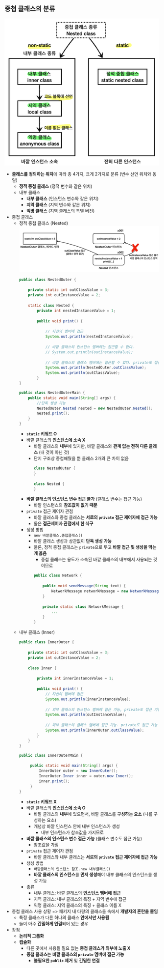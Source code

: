 ## 중첩 클래스의 분류
![java nested class classification](../images/java_nested_class_classification.png)
- **클래스를 정의하는 위치**에 따라 총 4가지, 크게 2가지로 분류 (변수 선언 위치와 동일)
	- **정적 중첩 클래스** (정적 변수와 같은 위치)
	- 내부 클래스
		- **내부 클래스** (인스턴스 변수와 같은 위치)
		- **지역 클래스** (지역 변수와 같은 위치)
		- **익명 클래스** (지역 클래스의 특별 버전)
- 중첩 클래스
	- 정적 중첩 클래스 (Nested)
		![java_static_nested_class](../images/java_static_nested_class.png)
		```java
		public class NestedOuter {
		
			private static int outClassValue = 3;
		    private int outInstanceValue = 2;
		    
		    static class Nested {
		        private int nestedInstanceValue = 1;
		
				public void print() { 
					
					// 자신의 멤버에 접근
					System.out.println(nestedInstanceValue); 
					
					// 바깥 클래스의 인스턴스 멤버에는 접근할 수 없다.
		            // System.out.println(outInstanceValue);
		
					// 바깥 클래스의 클래스 멤버에는 접근할 수 있다. private도 접근 가능
		            System.out.println(NestedOuter.outClassValue);
		            System.out.println(outClassValue);
		        }
		}
		```
		```java
		public class NestedOuterMain {
		    public static void main(String[] args) {
			    //단독 생성 가능
		        NestedOuter.Nested nested = new NestedOuter.Nested(); 
		        nested.print();
		    }
		}
		```
		- **`static` 키워드 O**
		- 바깥 클래스의 **인스턴스에 소속 X**
			- 바깥 클래스의 **내부**에 있지만, 바깥 클래스와 **관계 없는 전혀 다른 클래스** (내 것이 아닌 것)
			- 단지 구조상 중첩해뒀을 뿐 클래스 2개와 큰 차이 없음
				```java
				class NestedOuter {
				}
				
				class Nested {
				}
				```
		- **바깥 클래스의 인스턴스 변수 접근 불가** (클래스 변수는 접근 가능)
			- 바깥 인스턴스의 **참조값이 없기 때문**
		- `private` 접근 제어자 관점
			- 바깥 클래스와 중첩 클래스는 **서로의 `private` 접근 제어자에 접근 가능**
			- 둘은 **접근제어자 관점에서 한 식구**
		- 생성 방법
			- `new 바깥클래스.중첩클래스()`
			- 바깥 클래스 생성과 상관없이 **단독 생성 가능**
			- 물론, 정적 중첩 클래스는 `private`으로 두고 **바깥 접근 및 생성을 막는게 옳음**
				- 중첩 클래스는 용도가 소속된 바깥 클래스의 내부에서 사용되는 것이므로
				```java
				public class Network {
				     
				    public void sendMessage(String text) {
				        NetworkMessage networkMessage = new NetworkMessage(text);
				    }
				    
				    private static class NetworkMessage {
				        ...
				    }
				}
				```
	- 내부 클래스 (Inner)
		```java
		public class InnerOuter {
		    
		    private static int outClassValue = 3;
		    private int outInstanceValue = 2;
		    
		    class Inner {
		        
		        private int innerInstanceValue = 1;
				
				public void print() {
					// 자신의 멤버에 접근 
					System.out.println(innerInstanceValue);
					
					// 외부 클래스의 인스턴스 멤버에 접근 가능, private도 접근 가능
					System.out.println(outInstanceValue);
					
					// 외부 클래스의 클래스 멤버에 접근 가능. private도 접근 가능
					System.out.println(InnerOuter.outClassValue);
				} 
			}
		}
		```
		```java
		public class InnerOuterMain {
		     
		     public static void main(String[] args) {
		         InnerOuter outer = new InnerOuter();
		         InnerOuter.Inner inner = outer.new Inner();
		         inner.print();
		     }
		}
		```
		- **`static` 키워드 X**
		- 바깥 클래스의 **인스턴스에 소속 O**
			- 바깥 클래스의 **내부**에 있으면서, 바깥 클래스를 **구성하는 요소** (나를 구성하는 요소)
			- 개념상 바깥 인스턴스 안에 내부 인스턴스가 생성
				- 내부 인스턴스가 참조값을 가지므로
		- **바깥 클래스의 인스턴스 변수 접근 가능** (클래스 변수도 접근 가능)
			- 참조값을 가짐
		- `private` 접근 제어자 관점
			- 바깥 클래스와 내부 클래스는 **서로의 `private` 접근 제어자에 접근 가능**
		- 생성 방법
			- `바깥클래스의 인스턴스 참조.new 내부클래스()`
			- **바깥 클래스의 인스턴스**를 **먼저 생성**해야 내부 클래스의 인스턴스를 생성 가능
		- 종류
			- 내부 클래스: 바깥 클래스의 **인스턴스 멤버에 접근**
			- 지역 클래스: 내부 클래스의 특징 + 지역 변수에 접근
			- 익명 클래스: 지역 클래스의 특징 + 클래스 이름 X
- 중첩 클래스 사용 상황 => 패키지 내 다량의 클래스들 속에서 **개발자의 혼란을 줄임**
	- 특정 클래스가 다른 하나의 클래스 **안에서만 사용됨**
	- 둘이 아주 **긴밀하게 연결**되어 있는 경우
- 장점
	- **논리적 그룹화**
	- **캡슐화**
		- 다른 곳에서 사용될 필요 없는 **중첩 클래스가 외부에 노출 X**
		- **중첩 클래스**는 **바깥 클래스의 `private` 멤버에 접근 가능**
			- **불필요한 `public` 제거** 및 **긴밀한 연결**